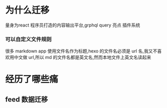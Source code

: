 # 为什么迁移
量身为react 程序员打造的内容输出平台,grphql query 亮点
插件系统
### 可以自定义文件规则
很多 markdown app 使用文件名作为标题,hexo 的文件名必须是 url 名,我又不喜欢用中文做 url,所以 md 的文件名都是英文名,然而本地文件上英文名读起来
# 经历了哪些痛
## feed 数据迁移






